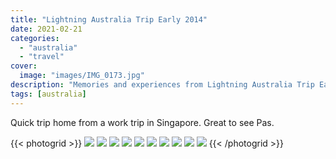 ```yaml
---
title: "Lightning Australia Trip Early 2014"
date: 2021-02-21
categories:
  - "australia"
  - "travel"
cover:
  image: "images/IMG_0173.jpg"
description: "Memories and experiences from Lightning Australia Trip Early 2014"
tags: [australia]
---
```


Quick trip home from a work trip in Singapore. Great to see Pas.

{{< photogrid >}}
![](images/IMG_0108-1-1024x577.jpg)
![](images/IMG_0110-1024x577.jpg)
![](images/IMG_0130-1024x577.jpg)
![](images/IMG_1770-768x1024.jpg)
![](images/IMG_0173-898x1024.jpg)
![](images/IMG_0154-1024x577.jpg)
![](images/IMG_0157-682x1024.jpg)
![](images/IMG_0159-1024x682.jpg)
![](images/IMG_1798-1024x1024.jpg)
![](images/IMG_1802-1024x1024.jpg)
{{< /photogrid >}}
